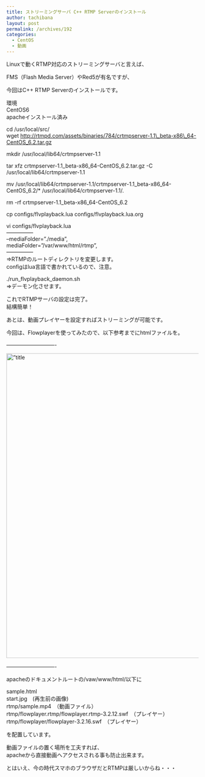 ```yaml
---
title: ストリーミングサーバ C++ RTMP Serverのインストール
author: tachibana
layout: post
permalink: /archives/192
categories:
  - CentOS
  - 動画
---
```

Linuxで動くRTMP対応のストリーミングサーバと言えば、

FMS（Flash Media Server）やRed5が有名ですが、

今回はC++ RTMP Serverのインストールです。

環境  
CentOS6  
apacheインストール済み

cd /usr/local/src/  
wget http://rtmpd.com/assets/binaries/784/crtmpserver-1.1\_beta-x86\_64-CentOS_6.2.tar.gz

mkdir /usr/local/lib64/crtmpserver-1.1

tar xfz crtmpserver-1.1\_beta-x86\_64-CentOS_6.2.tar.gz -C /usr/local/lib64/crtmpserver-1.1

mv /usr/local/lib64/crtmpserver-1.1/crtmpserver-1.1\_beta-x86\_64-CentOS_6.2/* /usr/local/lib64/crtmpserver-1.1/.

rm -rf crtmpserver-1.1\_beta-x86\_64-CentOS_6.2

cp configs/flvplayback.lua configs/flvplayback.lua.org

vi configs/flvplayback.lua  
&#8212;&#8212;&#8212;&#8212;&#8212;  
&#8211;mediaFolder=&#8221;./media&#8221;,  
mediaFolder=&#8221;/var/www/html/rtmp&#8221;,  
&#8212;&#8212;&#8212;&#8212;&#8212;  
=>RTMPのルートディレクトリを変更します。  
configはlua言語で書かれているので、注意。

./run\_flvplayback\_daemon.sh  
=>デーモン化させます。

これでRTMPサーバの設定は完了。  
結構簡単！

あとは、動画プレイヤーを設定すればストリーミングが可能です。

今回は、Flowplayerを使ってみたので、以下参考までにhtmlファイルを。

&#8212;&#8212;&#8212;&#8212;&#8212;&#8212;&#8212;&#8212;&#8212;-

<!doctype html>

<html>  
<head>  
<title>MP4 RTMP-streaming : Flowplayer</title>  
</head>  
<body>  
<script src=&#8221;flowplayer-3.2.12.min.js&#8221;></script>  
<a style=&#8221;display:block;width:1024px;height:800px;&#8221; id=&#8221;player&#8221; style=&#8221;cursor: pointer;&#8221;>  
<img border=0 src=&#8221;start.jpg&#8221; style=&#8221;width:1024px;height:800px;&#8221; alt=&#8221;title image&#8221; />  
</a>  
<br clear=&#8221;all&#8221; />

<script>  
flowplayer(&#8220;player&#8221;, &#8220;http://hoge.jp/rtmp/flowplayer/flowplayer-3.2.16.swf&#8221;, {  
plugins: {  
rtmp: {  
url: &#8220;http://hoge.jp/rtmp/flowplayer.rtmp/flowplayer.rtmp-3.2.12.swf&#8221;,  
netConnectionUrl: &#8216;rtmp://hoge.jp/&#8217;  
}  
},  
clip: {  
provider: &#8216;rtmp&#8217;,  
scaling: &#8216;fit&#8217;,  
url: &#8216;sample.mp4&#8242;  
}  
});  
</script>  
</body>  
</html>

&#8212;&#8212;&#8212;&#8212;&#8212;&#8212;&#8212;&#8212;&#8212;-

apacheのドキュメントルートの/vaw/www/html/以下に

sample.html  
start.jpg　(再生前の画像)  
rtmp/sample.mp4　（動画ファイル）  
rtmp/flowplayer.rtmp/flowplayer.rtmp-3.2.12.swf　（プレイヤー）  
rtmp/flowplayer/flowplayer-3.2.16.swf　（プレイヤー）

を配置しています。

動画ファイルの置く場所を工夫すれば、  
apacheから直接動画へアクセスされる事も防止出来ます。

とはいえ、今の時代スマホのブラウザだとRTMPは厳しいからね・・・